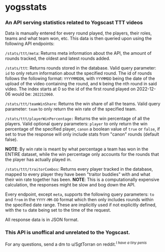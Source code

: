 # yogsstats
### An API serving statistics related to Yogscast TTT videos

Data is manually entered for every round played, the players, their roles, teams and what team won, etc. This data is then queried upon using the following API endpoints:

`/stats/ttt/meta`: Returns meta information about the API, the amount of rounds tracked, the oldest and latest rounds added.

`/stats/ttt`: Returns rounds stored in the database. Valid query parameter: `id` to only return information about the specified round. The id of rounds follows the following format: `YYYYMMDDN`, with `YYYMMDD` being the date of the upload of the video containing the round, and `N` being the nth round in said video. The index starts at 0 so the id of the first round played on 2022-12-06 would be: `202212060`. 

`/stats/ttt/teamWinShare`: Returns the win share of all the teams. Valid query parameter: `team` to only return the win rate of the specified team.

`/stats/ttt/playerWinPercentage:` Returns the win percentage of all the players. Valid optional query parameters: `player` to only return the win percentage of the specified player, `canon` a boolean value of `true` or `false`, if set to true the response will only include stats from "canon" rounds (default false).

**NOTE**: By win rate is meant by what percentage a team has won in the ENTIRE dataset, while the win percentage only accounts for the rounds that the player has actually played in.

`/stats/ttt/traitorCombos`: Returns every player tracked in the database, mapped to every player they have been "traitor buddies" with and what their win rate together has been. **NOTE**: This is a computationally expensive calculation, the responses might be slow and bog down the API.

Every endpoint, except `meta`, supports the following query parameters: `to` and `from` in the `YYYY-MM-DD` format which then only includes rounds within the specified date range. These are implicitly used if not explicitly defined, with the `to` date being set to the time of the request.

All response data is in JSON format.

### This API is unoffical and unrelated to the Yogscast.

For any questions, send a dm to u/SgtTorran on reddit.<sup>*I have a tiny penis*<sup>
